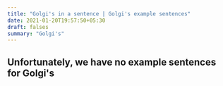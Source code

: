 ```yaml
---
title: "Golgi's in a sentence | Golgi's example sentences"
date: 2021-01-20T19:57:50+05:30
draft: falses
summary: "Golgi's"
---
```

## Unfortunately, we have no example sentences for Golgi's                 
